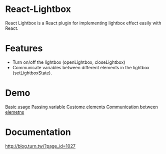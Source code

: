 React-Lightbox
==============

React Lightbox is a React plugin for implementing lightbox effect easily with React.

# Features
* Turn on/off the lightbox (openLightbox, closeLightbox)
* Communicate variables between different elements in the lightbox (setLightboxState).

# Demo
[Basic usage](http://howtomakeaturn.github.io/react-lightbox/basic.html)
[Passing variable](href="http://howtomakeaturn.github.io/react-lightbox/pass-variable.html)
[Custome elements](href="http://howtomakeaturn.github.io/react-lightbox/custom-element.html)
[Communication between elemetns](href="http://howtomakeaturn.github.io/react-lightbox/communication-between-elements.html)

# Documentation

http://blog.turn.tw/?page_id=1027
